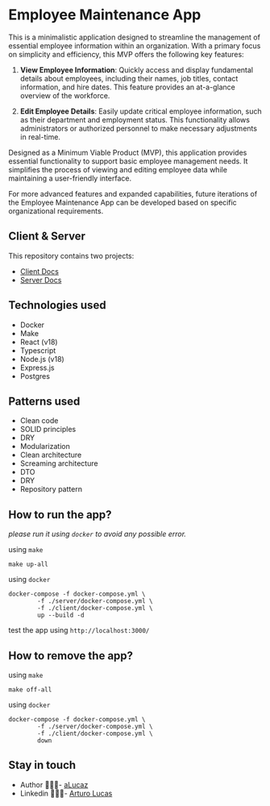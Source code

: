 # Employee Maintenance App

This is a minimalistic application designed to streamline the management 
of essential employee information within an organization. With a primary 
focus on simplicity and efficiency, this MVP offers the following key features:

1. **View Employee Information**: Quickly access and display 
fundamental details about employees, including their names, 
job titles, contact information, and hire dates. This feature 
provides an at-a-glance overview of the workforce.

2. **Edit Employee Details**: Easily update critical employee 
information, such as their department and employment status. 
This functionality allows administrators or authorized personnel 
to make necessary adjustments in real-time.

Designed as a Minimum Viable Product (MVP), this application provides 
essential functionality to support basic employee management needs. 
It simplifies the process of viewing and editing employee data while 
maintaining a user-friendly interface.

For more advanced features and expanded capabilities, future iterations 
of the Employee Maintenance App can be developed based on specific 
organizational requirements.

## Client & Server

This repository contains two projects:

- [Client Docs](./client/README.md)
- [Server Docs](./server/README.md)

## Technologies used

- Docker
- Make
- React (v18)
- Typescript
- Node.js (v18)
- Express.js
- Postgres

## Patterns used

- Clean code
- SOLID principles
- DRY
- Modularization
- Clean architecture
- Screaming architecture
- DTO
- DRY
- Repository pattern

## How to run the app?

*please run it using `docker` to avoid any possible error.*

using `make`
```shell
make up-all
```

using `docker`
```shell
docker-compose -f docker-compose.yml \
        -f ./server/docker-compose.yml \
        -f ./client/docker-compose.yml \
        up --build -d
```

test the app using `http://localhost:3000/`

## How to remove the app?

using `make`
```shell
make off-all
```

using `docker`
```shell
docker-compose -f docker-compose.yml \
        -f ./server/docker-compose.yml \
        -f ./client/docker-compose.yml \
        down
```

## Stay in touch

- Author 👷🏾‍♂️- [aLucaz](https://github.com/aLucaz)
- Linkedin 🧛🏾‍♂️- [Arturo Lucas](https://www.linkedin.com/in/arturo-lucas/)

